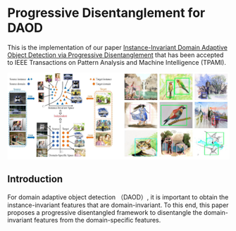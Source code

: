 # Progressive Disentanglement for DAOD

This is the implementation of our paper [Instance-Invariant Domain Adaptive Object Detection via Progressive Disentanglement](https://arxiv.org/abs/1911.08712) that has been accepted to IEEE Transactions on Pattern Analysis and Machine Intelligence (TPAMI).

<img src='./docs/fig1.png' width=900/>

## Introduction
For domain adaptive object detection （DAOD）, it is important to obtain the instance-invariant features that are domain-invariant. To this end, this paper proposes a progressive disentangled framework to disentangle the domain-invariant features from the domain-specific features. 
